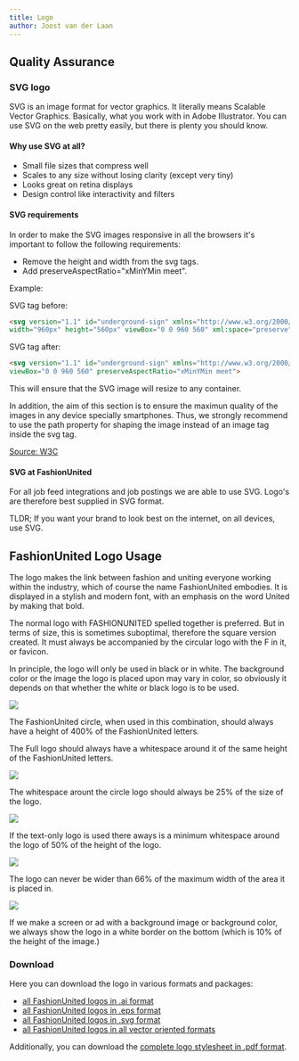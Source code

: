 ```yaml
---
title: Logo
author: Joost van der Laan
---
```


## Quality Assurance

### SVG logo

SVG is an image format for vector graphics. It literally means Scalable Vector
Graphics. Basically, what you work with in Adobe Illustrator. You can use SVG on
the web pretty easily, but there is plenty you should know.

#### Why use SVG at all?

- Small file sizes that compress well
- Scales to any size without losing clarity (except very tiny)
- Looks great on retina displays
- Design control like interactivity and filters

#### SVG requirements

In order to make the SVG images responsive in all the browsers it's important to
follow the following requirements:

- Remove the height and width from the svg tags.
- Add preserveAspectRatio="xMinYMin meet".

Example:

SVG tag before:

```html
<svg version="1.1" id="underground-sign" xmlns="http://www.w3.org/2000/svg"
width="960px" height="560px" viewBox="0 0 960 560" xml:space="preserve">
```

SVG tag after:

```html
<svg version="1.1" id="underground-sign" xmlns="http://www.w3.org/2000/svg"
viewBox="0 0 960 560" preserveAspectRatio="xMinYMin meet">
```

This will ensure that the SVG image will resize to any container.

In addition, the aim of this section is to ensure the maximun quality of the
images in any device specially smartphones. Thus, we strongly recommend to use
the path property for shaping the image instead of an image tag inside the svg
tag.

[Source: W3C](https://www.w3.org/TR/SVG/single-page.html#coords-PreserveAspectRatioAttribute)

#### SVG at FashionUnited

For all job feed integrations and job postings we are able to use SVG. Logo's
are therefore best supplied in SVG format.

TLDR; If you want your brand to look best on the internet, on all devices, use
SVG.

## FashionUnited Logo Usage

The logo makes the link between fashion and uniting everyone working within the
industry, which of course the name FashionUnited embodies. It is displayed in a
stylish and modern font, with an emphasis on the word United by making that
bold.

The normal logo with FASHIONUNITED spelled together is preferred. But in terms
of size, this is sometimes suboptimal, therefore the square version created. It
must always be accompanied by the circular logo with the F in it, or favicon.

In principle, the logo will only be used in black or in white. The background
color or the image the logo is placed upon may vary in color, so obviously it
depends on that whether the white or black logo is to be used.

![](https://developer-cdn.fashionunited.com/icon-logo-613x357.jpg)
<br>

The FashionUnited circle, when used in this combination, should always have a
height of 400% of the FashionUnited letters.

The Full logo should always have a whitespace around it of the same height of
the FashionUnited letters.

![](https://developer-cdn.fashionunited.com/icon-270x269.jpg)
<br>

The whitespace arount the circle logo should always be 25% of the size of the
logo.

![](https://developer-cdn.fashionunited.com/logo-572x87.jpg)
<br>

If the text-only logo is used there aways is a minimum whitespace around the
logo of 50% of the height of the logo.

![](https://developer-cdn.fashionunited.com/22-66-22-807x914.jpg)
<br>

The logo can never be wider than 66% of the maximum width of the area it is
placed in.

![](https://developer-cdn.fashionunited.com/onderbalk-802x914.jpg)
<br>

If we make a screen or ad with a background image or background color, we always
show the logo in a white border on the bottom (which is 10% of the height of the
image.)

### Download

Here you can download the logo in various formats and packages:

- [all FashionUnited logos in .ai format](https://developer-cdn.fashionunited.com/FashionUnited-ai-logos.zip)
- [all FashionUnited logos in .eps format](https://developer-cdn.fashionunited.com/FashionUnited-eps-logos.zip)
- [all FashionUnited logos in .svg format](https://developer-cdn.fashionunited.com/FashionUnited-svg-logos.zip)
- [all FashionUnited logos in all vector oriented formats](https://developer-cdn.fashionunited.com/FashionUnited-vector-oriented-logos.zip)

Additionally, you can download the
[complete logo stylesheet in .pdf format](https://developer-cdn.fashionunited.com/styleguide_FU_logo_2021.pdf).
